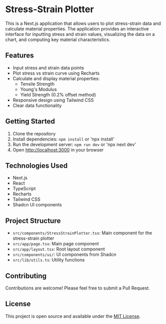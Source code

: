 # Stress-Strain Plotter

This is a Next.js application that allows users to plot stress-strain data and calculate material properties. The application provides an interactive interface for inputting stress and strain values, visualizing the data on a chart, and computing key material characteristics.

## Features

- Input stress and strain data points
- Plot stress vs strain curve using Recharts
- Calculate and display material properties:
  - Tensile Strength
  - Young's Modulus
  - Yield Strength (0.2% offset method)
- Responsive design using Tailwind CSS
- Clear data functionality

## Getting Started

1. Clone the repository
2. Install dependencies: `npm install` or 'npx install'
3. Run the development server: `npm run dev` or 'npx next dev'
4. Open [http://localhost:3000](http://localhost:3000) in your browser

## Technologies Used

- Next.js
- React
- TypeScript
- Recharts
- Tailwind CSS
- Shadcn UI components

## Project Structure

- `src/components/StressStrainPlotter.tsx`: Main component for the stress-strain plotter
- `src/app/page.tsx`: Main page component
- `src/app/layout.tsx`: Root layout component
- `src/components/ui/`: UI components from Shadcn
- `src/lib/utils.ts`: Utility functions

## Contributing

Contributions are welcome! Please feel free to submit a Pull Request.

## License

This project is open source and available under the [MIT License](LICENSE).
